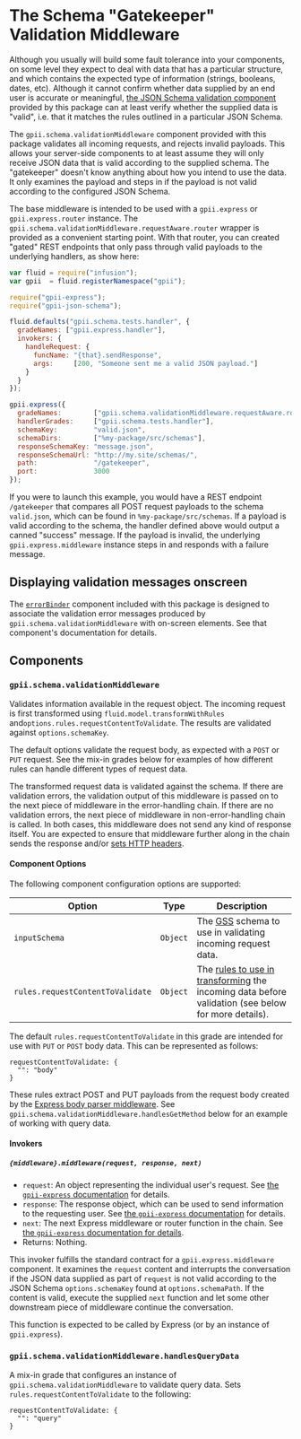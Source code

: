 # The Schema "Gatekeeper" Validation Middleware

Although you usually will build some fault tolerance into your components, on some level they expect to deal with
data that has a particular structure, and which contains the expected type of information (strings, booleans, dates,
etc).  Although it cannot confirm whether data supplied by an end user is accurate or meaningful, [the JSON Schema validation component](validator.md)
provided by this package can at least verify whether the supplied data is "valid", i.e. that it matches the rules
outlined in a particular JSON Schema.

The `gpii.schema.validationMiddleware` component provided with this package validates all incoming requests, and rejects
invalid payloads.  This allows your server-side components to at least assume they will only receive JSON data that is
valid according to the supplied schema.  The "gatekeeper" doesn't know anything about how you intend to use the data.
It only examines the payload and steps in if the payload is not valid according to the configured JSON Schema.

The base middleware is intended to be used with a `gpii.express` or `gpii.express.router` instance.  The
`gpii.schema.validationMiddleware.requestAware.router` wrapper is provided as a convenient starting point.  With that router,
you can created "gated" REST endpoints that only pass through valid payloads to the underlying handlers, as show here:

```javascript
var fluid = require("infusion");
var gpii  = fluid.registerNamespace("gpii");

require("gpii-express");
require("gpii-json-schema");

fluid.defaults("gpii.schema.tests.handler", {
  gradeNames: ["gpii.express.handler"],
  invokers: {
    handleRequest: {
      funcName: "{that}.sendResponse",
      args:     [200, "Someone sent me a valid JSON payload."]
    }
  }
});

gpii.express({
  gradeNames:        ["gpii.schema.validationMiddleware.requestAware.router"],
  handlerGrades:     ["gpii.schema.tests.handler"],
  schemaKey:         "valid.json",
  schemaDirs:        ["%my-package/src/schemas"],
  responseSchemaKey: "message.json",
  responseSchemaUrl: "http://my.site/schemas/",
  path:              "/gatekeeper",
  port:              3000
});
```

If you were to launch this example, you would have a REST endpoint `/gatekeeper` that compares all POST request payloads
to the schema `valid.json`, which can be found in `%my-package/src/schemas`. If a payload is valid according to the
schema, the handler defined above would output a canned "success" message.  If the payload is invalid, the underlying
`gpii.express.middleware` instance steps in and responds with a failure message.

## Displaying validation messages onscreen

The [`errorBinder`](errorBinder.md) component included with this package is designed to associate the validation error
messages produced by `gpii.schema.validationMiddleware` with on-screen elements.  See that component's documentation for details.

## Components

### `gpii.schema.validationMiddleware`

Validates information available in the request object. The incoming request is first transformed using
`fluid.model.transformWithRules` and`options.rules.requestContentToValidate`. The results are validated against
`options.schemaKey`.

The default options validate the request body, as expected with a `POST` or `PUT` request.  See the mix-in grades
below for examples of how different rules can handle different types of request data.

The transformed request data is validated against the schema. If there are validation errors, the validation output of
this middleware is passed on to the next piece of middleware in the error-handling chain.  If there are no validation
errors, the next piece of middleware in non-error-handling chain is called.  In both cases, this middleware does not
send any kind of response itself.  You are expected to ensure that middleware further along in the chain sends the
response and/or [sets HTTP headers](schemaLinks.md).

#### Component Options

The following component configuration options are supported:

| Option                           | Type     | Description |
| -------------------------------- | -------- | ----------- |
| `inputSchema`                    | `Object` | The [GSS](gss.md) schema to use in validating incoming request data. |
| `rules.requestContentToValidate` | `Object` | The [rules to use in transforming](http://docs.fluidproject.org/infusion/development/ModelTransformationAPI.html#fluid-model-transformwithrules-source-rules-options-) the incoming data before validation (see below for more details). |

The default `rules.requestContentToValidate` in this grade are intended for use with `PUT` or `POST` body data.  This
can be represented as follows:

```snippet
requestContentToValidate: {
  "": "body"
}
```

These rules extract POST and PUT payloads from the request body created by the [Express body parser
middleware](https://github.com/expressjs/body-parser).  See `gpii.schema.validationMiddleware.handlesGetMethod` below
for an example of working with query data.

#### Invokers

##### `{middleware}.middleware(request, response, next)`

* `request`: An object representing the individual user's request.  See [the `gpii-express` documentation](https://github.com/GPII/gpii-express/blob/master/docs/express.md#the-express-request-object) for details.
* `response`: The response object, which can be used to send information to the requesting user.  See [the `gpii-express` documentation](https://github.com/GPII/gpii-express/blob/master/docs/express.md#the-express-response-object) for details.
* `next`: The next Express middleware or router function in the chain.  See [the `gpii-express` documentation for details](https://github.com/GPII/gpii-express/blob/master/docs/middleware.md#what-is-middleware).
* Returns: Nothing.

This invoker fulfills the standard contract for a `gpii.express.middleware` component.  It examines the `request`
content and interrupts the conversation if the JSON data supplied as part of `request` is not valid according to the
JSON Schema `options.schemaKey` found at `options.schemaPath`.  If the content is valid, execute the supplied `next`
function and let some other downstream piece of middleware continue the conversation.

This function is expected to be called by Express (or by an instance of `gpii.express`).

### `gpii.schema.validationMiddleware.handlesQueryData`

A mix-in grade that configures an instance of `gpii.schema.validationMiddleware` to validate query data.
Sets `rules.requestContentToValidate` to the following:

```snippet
requestContentToValidate: {
  "": "query"
}
```
